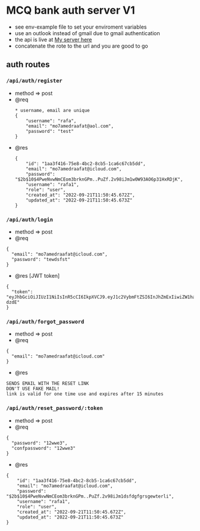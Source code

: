 # MCQ bank auth server V1

* see env-example file to set your enviroment variables
* use an outlook instead of gmail due to gmail authentication
* the api is live at [My server here](http://151279430aaf.087cf7b7.alx-cod.online)
* concatenate the rote to the url and you are good to go
## auth routes

### `/api/auth/register`
- method => post
- @req
    ```
    * username, email are unique
    {
        "username": "rafa", 
        "email": "mo7amedraafat@aol.com",
        "password": "test"
    }
    ```
- @res
    ```
    {
        "id": "1aa3f416-75e8-4bc2-8cb5-1ca6c67cb5dd",
        "email": "mo7amedraafat@icloud.com",
        "password": "$2b$10$4PweNvwNmCEom3brknGPm..PuZf.2v98iJm1w0W93AO6p31HxRDjK",
        "username": "rafa1",
        "role": "user",
        "created_at": "2022-09-21T11:50:45.672Z",
        "updated_at": "2022-09-21T11:50:45.673Z"
    }
    ```
### `/api/auth/login`

- method => post
- @req
```
{
  "email": "mo7amedraafat@icloud.com",
  "password": "tewdsfst"
}
```
- @res [JWT token]
```
{
  "token": "eyJhbGciOiJIUzI1NiIsInR5cCI6IkpXVCJ9.eyJ1c2VybmFtZSI6InJhZmExIiwiZW1haWwiOiJtbzdhbWVkcmFhZmF0QGljbG91ZC5jb20iLCJyb2xlIjoidXNlciIsImlhdCI6MTY2Mzc2MTM3OSwiZXhwIjoxNjY1MDU3Mzc5fQ.yKcA8jj7FRZlHz9TlB3InbCyaFOzLtx7dmeNVY-dzdE"
}
```

### `/api/auth/forgot_password`

- method => post 
- @req
```
{
  "email": "mo7amedraafat@icloud.com"
}
```
- @res
```
SENDS EMAIL WITH THE RESET LINK
DON'T USE FAKE MAIL!
link is valid for one time use and expires after 15 minutes
```

### `/api/auth/reset_password/:token`

- method => post
- @req
```
{
  "password": "12wwe3",
  "confpassword": "12wwe3"
}
```
- @res
```
{
    "id": "1aa3f416-75e8-4bc2-8cb5-1ca6c67cb5dd",
    "email": "mo7amedraafat@icloud.com",
    "password": "$2b$10$4PweNvwNmCEom3brknGPm..PuZf.2v98iJm1dsfdgfgrsgewterli",
    "username": "rafa1",
    "role": "user",
    "created_at": "2022-09-21T11:50:45.672Z",
    "updated_at": "2022-09-21T11:50:45.673Z"
}
```